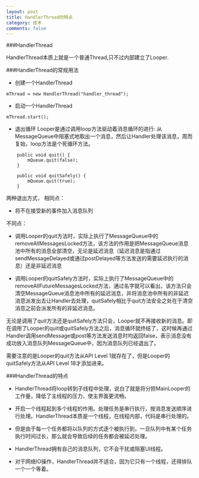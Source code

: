 ```yaml
---
layout: post
title: HandlerThread的特点
category: 技术
comments: false
---
```


###HandlerThread

HandlerThread本质上就是一个普通Thread,只不过内部建立了Looper.

###HandlerThread的常规用法

* 创建一个HandlerThread

```
mThread = new HandlerThread("handler_thread");
```

* 启动一个HandlerThread


```
mThread.start();
```

* 退出循环
Looper是通过调用loop方法驱动着消息循环的进行: 从MessageQueue中阻塞式地取出一个消息，然后让Handler处理该消息，周而复始，loop方法是个死循环方法。

```
	public void quit() {
        mQueue.quit(false);
    }
    
    public void quitSafely() {
        mQueue.quit(true);
    }

```
两种退出方式，
相同点：

* 将不在接受新的事件加入消息队列

不同点：

* 调用Looper的quit方法时，实际上执行了MessageQueue中的removeAllMessagesLocked方法，该方法的作用是把MessageQueue消息池中所有的消息全部清空，无论是延迟消息（延迟消息是指通过sendMessageDelayed或通过postDelayed等方法发送的需要延迟执行的消息）还是非延迟消息

* 调用Looper的quitSafely方法时，实际上执行了MessageQueue中的removeAllFutureMessagesLocked方法，通过名字就可以看出，该方法只会清空MessageQueue消息池中所有的延迟消息，并将消息池中所有的非延迟消息派发出去让Handler去处理，quitSafely相比于quit方法安全之处在于清空消息之前会派发所有的非延迟消息。

无论是调用了quit方法还是quitSafely方法只会，Looper就不再接收新的消息。即在调用了Looper的quit或quitSafely方法之后，消息循环就终结了，这时候再通过Handler调用sendMessage或post等方法发送消息时均返回false，表示消息没有成功放入消息队列MessageQueue中，因为消息队列已经退出了。

需要注意的是Looper的quit方法从API Level 1就存在了，但是Looper的quitSafely方法从API Level 18才添加进来。

###HandlerThread的特点
* HandlerThread将loop转到子线程中处理，说白了就是将分担MainLooper的工作量，降低了主线程的压力，使主界面更流畅。

* 开启一个线程起到多个线程的作用。处理任务是串行执行，按消息发送顺序进行处理。HandlerThread本质是一个线程，在线程内部，代码是串行处理的。

* 但是由于每一个任务都将以队列的方式逐个被执行到，一旦队列中有某个任务执行时间过长，那么就会导致后续的任务都会被延迟处理。

* HandlerThread拥有自己的消息队列，它不会干扰或阻塞UI线程。

* 对于网络IO操作，HandlerThread并不适合，因为它只有一个线程，还得排队一个一个等着。